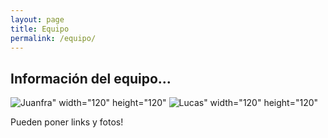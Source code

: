 ```yaml
---
layout: page
title: Equipo
permalink: /equipo/
---
```


## Información del equipo...
![Juanfra](/assets/Juanfra.jpg)" width="120" height="120"
![Lucas](/assets/Lucas.jpg)" width="120" height="120"


Pueden poner links y fotos!
